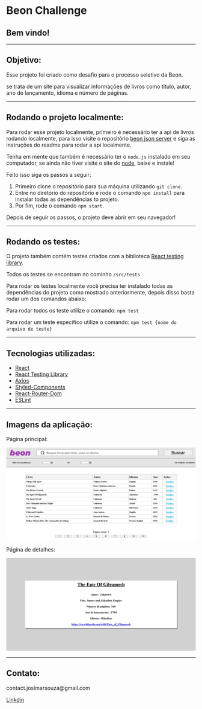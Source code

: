 <h1>Beon Challenge</h1>

<h2>Bem vindo!</h2>

<hr />

<h2>Objetivo:</h2>
<p>Esse projeto foi criado como desafio para o processo seletivo da Beon.</p>
<p>se trata de um site para visualizar informações de livros como título, autor, ano de lançamento, idioma e número de páginas.<p/>

<hr />

<h2>Rodando o projeto localmente:</h2>
<p>Para rodar esse projeto localmente, primeiro é necessário ter a api de livros rodando localmente, para isso visite o repositório <a href="https://github.com/Josimar-Souza/beonjsonserver" target="_blank">beon json server</a> e siga as instruções do readme para rodar a api localmente.<p/>
<p>Tenha em mente que também é necessário ter o <code>node.js</code> instalado em seu computador, se ainda não tiver visite o site do <a href="https://nodejs.org/en/" target="_blank">node</a>, baixe e instale!</p>
<p>Feito isso siga os passos a seguir:</p>
<ol>
  <li>Primeiro clone o repositório para sua máquina utilizando <code>git clone</code>.</li>
  <li>Entre no diretório do repositório e rode o comando <code>npm install</code> para instalar todas as dependências to projeto.</li>
  <li>Por fim, rode o comando <code>npm start</code>.</li>
</ol>
<p>Depois de seguir os passos, o projeto deve abrir em seu navegador!</p>

<hr />

<h2>Rodando os testes:</h2>
<p>O projeto também contém testes criados com a biblioteca <a href="https://testing-library.com/docs/react-testing-library/intro/" target="_blank">React testing library</a>.</p>
<p>Todos os testes se encontram no cominho <code>/src/tests</code></p>
<p>Para rodar os testes localmente você precisa ter instalado todas as dependências do projeto como mostrado anteriormente, depois disso basta rodar um dos comandos abaixo:</p>
<p>Para rodar todos os teste utilize o comando: <code>npm test</code></p>
<p>Para rodar um teste específico utilize o comando: <code>npm test {nome do arquivo de teste}</code></p>

<hr />

<h2>Tecnologias utilizadas:</h2>
<ul>
  <li><a href="https://pt-br.reactjs.org/" target="_blank">React</a></li>
  <li><a href="https://testing-library.com/docs/react-testing-library/intro/" target="_blank">React Testing Library</a></li>
  <li><a href="https://www.npmjs.com/package/axios" target="_blank">Axios</a></li>
  <li><a href="https://styled-components.com/" target="_blank">Styled-Components</a></li>
  <li><a href="https://www.npmjs.com/package/react-router-dom" target="_blank">React-Router-Dom<a/></li>
  <li><a href="https://eslint.org/" target="_blank">ESLint</a></li>
</ul>

<hr />

<h2>Imagens da aplicação:</h2>
<p>Página principal:</p>
<img src="readme_images/Main_page_image.jpeg" />
<p>Página de detalhes:</p>
<img src="readme_images/Details_page_image.jpeg" />

<hr />

<h2>Contato:</h2>
<p>contact.josimarsouza@gmail.com</p>
<a href="https://www.linkedin.com/in/josimar-souza-brito/" target="_blank">Linkdin</a>
